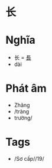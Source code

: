 # 长

# Nghĩa
* 长 = [長](長.md)
* dài

# Phát âm
* Zhǎng
*  /tràng
*  trường/

# Tags
* /Sơ cấp//19/

<script>window.HANZI_FIELD='长';</script>
